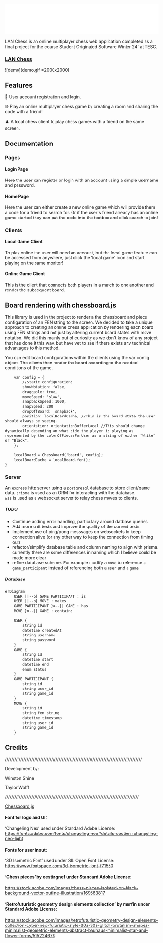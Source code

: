 ![screenshot](img/overlays/LanChessWordmarkLogoWhite.png)


LAN Chess is an online multiplayer chess web application completed as a final project for the course Student Originated Software Winter 24' at TESC.

### [LAN Chess](https://wshine.arcology.builders)


![demo](demo.gif =2000x2000)

## Features

👤 User account registration and login.

🌐 Play an online multiplayer chess game by creating a room and sharing the code with a friend!

♟️ A local chess client to play chess games with a friend on the same screen.


## Documentation

### Pages

#### Login Page
Here the user can register or login with an account using a simple username and password.


#### Home Page
Here the user can either create a new online game which will provide them a code for a friend to search for. Or if the user's friend already has an online game started they can put the code into the textbox and click search to join!

### Clients
#### Local Game Client
To play online the user will need an account, but the local game feature can be accessed from anywhere, just click the 'local game' icon and start playing on the same monitor!

#### Online Game Client
This is the client that connects both players in a match to one another and render the subsequent board.

## Board rendering with chessboard.js

This library is used in the project to render a the chessboard and piece configuration of an FEN string to the screen. We decided to take a unique approach to creating an online chess application by rendering each board using FEN strings and not just by altering current board states with move notation. We did this mainly out of curiosity as we don't know of any project that has done it this way, but have yet to see if there exists any technical advantages to this method.

You can edit board configurations within the clients using the var config object. The clients then render the board according to the needed conditions of the game.
```
    var config = {
        //Static configurations
        showNotation: false,
        draggable: true,
        moveSpeed: 'slow',
        snapbackSpeed: 1000,
        snapSpeed: 200,
        dropOffBoard: 'snapback',
        position: localBoardCache, //This is the board state the user should always be seeing.
        orientation: orientationBufferLocal //This should change dynamically depending on what side the player is playing as represented by the colorOfPiecesForUser as a string of either "White" or "Black".
    };

    localBoard = Chessboard('board', config);
    localBoardCache = localBoard.fen();
}
```
### Server

An `express` http server using a `postgresql` database to store client/game data.
`prisma` is used as an ORM for interacting with the database.  
`wss` is used as a websocket server to relay chess moves to clients.
##### TODO
* Continue adding error handling, particulary around datbase queries
* Add more unit tests and improve the quality of the current tests
* Implement use of ping/pong messsages on websockets to keep connection alive (or any other way to keep the connection from timing out)
* refactor/simplify database table and column naming to align with prisma. currently there are some differences in naming which I believe could be made more clear
* refine database scheme. For example modify a `move` to reference a `game_participant` instead of referencing both a `user` and a `game`
##### Database


```mermaid
erDiagram
    USER ||--o{ GAME_PARTICIPANT : is   
    USER ||--o{ MOVE : makes
    GAME_PARTICIPANT }o--|| GAME : has
    MOVE }o--|| GAME : contains
    
    USER {
        string id
        datetime createdAt
        string username
        string password
    }
    GAME {
        string id
        datetime start
        datetime end
        enum status
    }
    GAME_PARTICIPANT {
        string id
        string user_id
        string game_id
    }
    MOVE {
        string id
        string fen_string
        datetime timestamp
        string user_id
        string game_id
    }
```


## Credits



/////////////////////////////////////////////////////////////////////////////////////////

Development by:

Winston Shine

Taylor Wolff 

///////////////////////////////////////////////////////////////////////////////////////


[Chessboard.js](https://github.com/oakmac/chessboardjs/)

#### Font for logo and UI: 
‘Changeling Neo’ used under Standard Adobe License:
https://fonts.adobe.com/fonts/changeling-neo#details-section+changeling-neo-light

#### Fonts for user input:
‘3D Isometric Font’ used under SIL Open Font License:
https://www.fontspace.com/3d-isometric-font-f71550

#### ‘Chess pieces’ by eestingnef under Standard Adobe License:
https://stock.adobe.com/images/chess-pieces-isolated-on-black-background-vector-outline-illustration/169563817

#### ‘Retrofuturistic geometry design elements collection’ by merfin under Standard Adobe License:
https://stock.adobe.com/images/retrofuturistic-geometry-design-elements-collection-cyber-neo-futuristic-style-80s-90s-glitch-brutalism-shapes-minimalist-geometric-elements-abstract-bauhaus-minimalist-star-and-flower-forms/515224676




